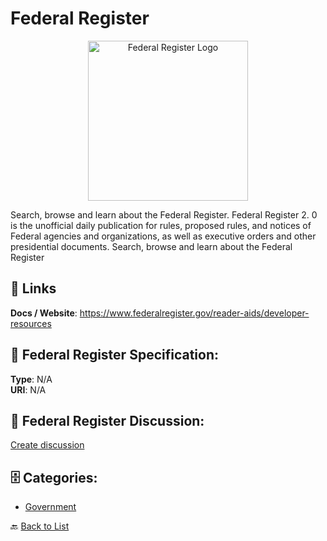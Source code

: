 # Federal Register
<p align="center">
    <img width="256" src="https://raw.githubusercontent.com/apis-list/apis-list/main/apis/federal-register/logo_256x256.png" alt="Federal Register Logo"/>
</p>

Search, browse and learn about the Federal Register. Federal Register 2. 0 is the unofficial daily publication for rules, proposed rules, and notices of Federal agencies and organizations, as well as executive orders and other presidential documents.  Search, browse and learn about the Federal Register

##  🔗 Links
**Docs / Website**: https://www.federalregister.gov/reader-aids/developer-resources

## 🧬 Federal Register Specification:
**Type**: N/A  
**URI**: N/A

## 💬 Federal Register Discussion:
[Create discussion](https://github.com/apis-list/apis-list/discussions/new)

## 🗄️ Categories:
- [Government](https://github.com/apis-list/apis-list#government-)




🔙 [Back to List](https://github.com/apis-list/apis-list)
